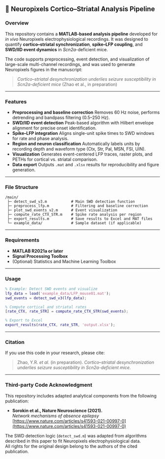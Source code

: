 ## 🧠 Neuropixels Cortico–Striatal Analysis Pipeline

### Overview

This repository contains a **MATLAB-based analysis pipeline** developed for *in vivo* Neuropixels electrophysiological recordings.
It was designed to quantify **cortico–striatal synchronization**, **spike–LFP coupling**, and **SWD/IID event dynamics** in *Scn2a*-deficient mice.

The code supports preprocessing, event detection, and visualization of large-scale multi-channel recordings, and was used to generate Neuropixels figures in the manuscript:

> *Cortico–striatal desynchronization underlies seizure susceptibility in Scn2a-deficient mice* (Zhao et al., in preparation)

---

### Features

* **Preprocessing and baseline correction**
  Removes 60 Hz noise, performs detrending and bandpass filtering (0.5–250 Hz).
* **SWD/IID event detection**
  Peak-based algorithm with Hilbert envelope alignment for precise onset identification.
* **Spike–LFP integration**
  Aligns single-unit spike times to SWD windows for rate and phase analysis.
* **Region and neuron classification**
  Automatically labels units by recording depth and waveform type (Ctx, Str, Pal, MSN, FSI, UIN).
* **Visualization**
  Generates event-centered LFP traces, raster plots, and PETHs for cortical vs. striatal comparison.
* **Data export**
  Outputs `.mat` and `.xlsx` results for reproducibility and figure generation.

---

### File Structure

```
/main/
 ├─ detect_swd_v3.m           # Main SWD detection function
 ├─ preprocess_lfp.m          # Filtering and baseline correction
 ├─ plot_swd_events_v2.m      # Event visualization
 ├─ compute_rate_CTX_STR.m    # Spike rate analysis per region
 ├─ export_results.m          # Save results to Excel and MAT files
 └─ example_data/             # Sample dataset (if applicable)
```

---

### Requirements

* **MATLAB R2021a or later**
* **Signal Processing Toolbox**
* (Optional) Statistics and Machine Learning Toolbox

---

### Usage

```matlab
% Example: Detect SWD events and visualize
lfp_data = load('example_data/LFP_mouse01.mat');
swd_events = detect_swd_v3(lfp_data);

% Compute cortical and striatal rates
[rate_CTX, rate_STR] = compute_rate_CTX_STR(swd_events);

% Export to Excel
export_results(rate_CTX, rate_STR, 'output.xlsx');
```

---

### Citation

If you use this code in your research, please cite:

> Zhao, Y.R. *et al.* (in preparation).
> *Cortico–striatal desynchronization underlies seizure susceptibility in Scn2a-deficient mice.*

---

### Third-party Code Acknowledgment
This repository includes adapted analytical components from the following publication:

- **Sorokin et al., Nature Neuroscience (2021).**  
  *Network mechanisms of absence epilepsy*  
  [https://www.nature.com/articles/s41593-021-00997-0](https://www.nature.com/articles/s41593-021-00997-0)

The SWD detection logic (`detect_swd.m`) was adapted from algorithms described in this paper to fit
Neuropixels electrophysiological data.  
All rights for the original design belong to the authors of the cited publication.
